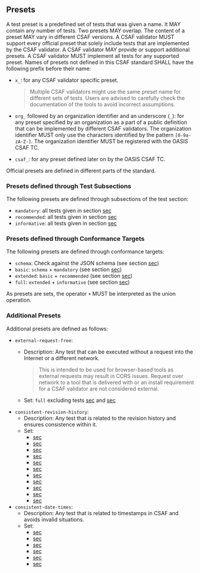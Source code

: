 ## Presets

A test preset is a predefined set of tests that was given a name.
It MAY contain any number of tests.
Two presets MAY overlap.
The content of a preset MAY vary in different CSAF versions.
A CSAF validator MUST support every official preset that solely include tests that are implemented by the CSAF validator.
A CSAF validator MAY provide or support additional presets.
A CSAF validator MUST implement all tests for any supported preset.
Names of presets not defined in this CSAF standard SHALL have the following prefix before their name:

- `x_`: for any CSAF validator specific preset.

  > Multiple CSAF validators might use the same preset name for different sets of tests.
  > Users are advised to carefully check the documentation of the tools to avoid incorrect assumptions.

- `org_` followed by an organization identifier and an underscore (`_`): for any preset specified by an organization as a part of a public definition
  that can be implemented by different CSAF validators.
  The organization identifier MUST only use the characters identified by the pattern `[0-9a-zA-Z-]`.
  The organization identifier MUST be registered with the OASIS CSAF TC.
- `csaf_`: for any preset defined later on by the OASIS CSAF TC.

Official presets are defined in different parts of the standard.

### Presets defined through Test Subsections

The following presets are defined through subsections of the test section:

- `mandatory`: all tests given in section [sec](#mandatory-tests)
- `recommended`: all tests given in section [sec](#recommended-tests)
- `informative`: all tests given in section [sec](#informative-tests)

### Presets defined through Conformance Targets

The following presets are defined through conformance targets:

- `schema`: Check against the JSON schema (see section [sec](#conformance-clause-14-csaf-basic-validator))
- `basic`: `schema` + `mandatory` (see section [sec](#conformance-clause-14-csaf-basic-validator))
- `extended`: `basic` + `recommended` (see section [sec](#conformance-clause-15-csaf-extended-validator))
- `full`: `extended` + `informative` (see section [sec](#conformance-clause-16-csaf-full-validator))

As presets are sets, the operator `+` MUST be interpreted as the union operation.

### Additional Presets

Additional presets are defined as follows:

- `external-request-free`:
  - Description: Any test that can be executed without a request into the Internet or a different network.

    > This is intended to be used for browser-based tools as external requests may result in CORS issues.
    > Request over network to a tool that is delivered with or an install requirement for a CSAF validator are not considered external.

  - Set: `full` excluding tests [sec](#use-of-non-self-referencing-urls-failing-to-resolve)
    and [sec](#use-of-self-referencing-urls-failing-to-resolve)
- `consistent-revision-history`:
  - Description: Any test that is related to the revision history and ensures consistence within it.
  - Set:
    - [sec](#sorted-revision-history)
    - [sec](#released-revision-history)
    - [sec](#revision-history-entries-for-pre-release-versions)
    - [sec](#missing-item-in-revision-history)
    - [sec](#multiple-definition-in-revision-history)
    - [sec](#mandatory-tests--date-and-time)
    - [sec](#build-metadata-in-revision-history)
    - [sec](#older-initial-release-date-than-revision-history)
    - [sec](#older-current-release-date-than-revision-history)
    - [sec](#same-timestamps-in-revision-history)
    - [sec](#disclosure-date-newer-than-revision-history)
- `consistent-date-times`:
  - Description: Any test that is related to timestamps in CSAF and avoids invalid situations.
  - Set:
    - [sec](#mandatory-tests--date-and-time)
    - [sec](#inconsistent-disclosure-date)
    - [sec](#inconsistent-ssvc-timestamp)
    - [sec](#inconsistent-epss-timestamp)
    - [sec](#inconsistent-first-known-exploitation-dates)
    - [sec](#inconsistent-exploitation-date)
